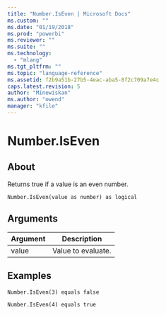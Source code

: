 ```yaml
---
title: "Number.IsEven | Microsoft Docs"
ms.custom: ""
ms.date: "01/19/2018"
ms.prod: "powerbi"
ms.reviewer: ""
ms.suite: ""
ms.technology: 
  - "mlang"
ms.tgt_pltfrm: ""
ms.topic: "language-reference"
ms.assetid: f2b9a51b-27b5-4eac-aba5-8f2c709a7e4c
caps.latest.revision: 5
author: "Minewiskan"
ms.author: "owend"
manager: "kfile"
---
```

# Number.IsEven

  
## About  
Returns true if a value is an even number.  
  
```  
Number.IsEven(value as number) as logical  
```  
  
## Arguments  
  
|Argument|Description|  
|------------|---------------|  
|value|Value to evaluate.|  
  
## Examples  
  
```  
Number.IsEven(3) equals false  
```  
  
```  
Number.IsEven(4) equals true  
```  
